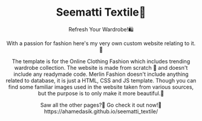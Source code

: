 <h1 align = "center">Seematti Textile🛒</h1>


<p align="center">Refresh Your Wardrobe!🛍️ 
 <p align="center">
With a passion for fashion here's my very own custom website relating to it.💃
 </p>
 
 
 <p align="center">
 The template is for the Online Clothing Fashion which includes trending wardrobe collection. The website is made from scratch 🥳 and doesn't include any readymade code.
Merlin Fashion doesn't include anything related to database, it is just a HTML, CSS and JS template. Though you can find some familiar images used in the website taken from various sources, but the purpose is to only make it more beautiful.🖤

 </p>

  <p align="center">
    
 </p>
 <p align="center">
  </p>
 <p align="center">
 Saw all the other pages?🧐 Go check it out now!🥳 
   https://ahamedasik.github.io/seematti_textile/
</p>
